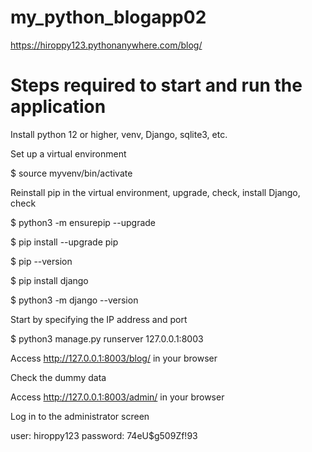 # my_python_blogapp02

https://hiroppy123.pythonanywhere.com/blog/

# Steps required to start and run the application

Install python 12 or higher, venv, Django, sqlite3, etc.

Set up a virtual environment

$ source myvenv/bin/activate

Reinstall pip in the virtual environment, upgrade, check, install Django, check

$ python3 -m ensurepip --upgrade

$ pip install --upgrade pip

$ pip --version

$ pip install django

$ python3 -m django --version

Start by specifying the IP address and port

$ python3 manage.py runserver 127.0.0.1:8003

Access http://127.0.0.1:8003/blog/ in your browser

Check the dummy data

Access http://127.0.0.1:8003/admin/ in your browser

Log in to the administrator screen

user: hiroppy123
password: 74eU$g509Zf!93
